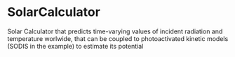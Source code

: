 # SolarCalculator
Solar Calculator that predicts time-varying values of incident radiation and temperature worlwide, that can be coupled to photoactivated kinetic models (SODIS in the example) to estimate its potential

